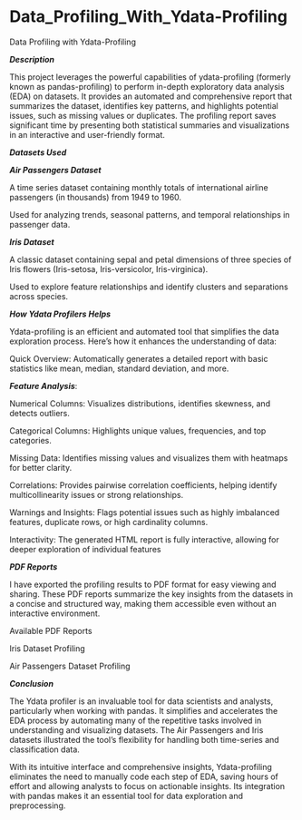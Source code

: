 # Data_Profiling_With_Ydata-Profiling

Data Profiling with Ydata-Profiling

_**Description**_

This project leverages the powerful capabilities of ydata-profiling (formerly known as pandas-profiling) to perform in-depth exploratory data analysis (EDA) on datasets. It provides an automated and comprehensive report that summarizes the dataset, identifies key patterns, and highlights potential issues, such as missing values or duplicates. The profiling report saves significant time by presenting both statistical summaries and visualizations in an interactive and user-friendly format.

_**Datasets Used**_

_**Air Passengers Dataset**_

A time series dataset containing monthly totals of international airline passengers (in thousands) from 1949 to 1960.

Used for analyzing trends, seasonal patterns, and temporal relationships in passenger data.

_**Iris Dataset**_

A classic dataset containing sepal and petal dimensions of three species of Iris flowers (Iris-setosa, Iris-versicolor, Iris-virginica).

Used to explore feature relationships and identify clusters and separations across species.

_**How Ydata Profilers Helps**_

Ydata-profiling is an efficient and automated tool that simplifies the data exploration process. Here’s how it enhances the understanding of data:

Quick Overview: Automatically generates a detailed report with basic statistics like mean, median, standard deviation, and more.

_**Feature Analysis**_:

Numerical Columns: Visualizes distributions, identifies skewness, and detects outliers.

Categorical Columns: Highlights unique values, frequencies, and top categories.

Missing Data: Identifies missing values and visualizes them with heatmaps for better clarity.

Correlations: Provides pairwise correlation coefficients, helping identify multicollinearity issues or strong relationships.

Warnings and Insights: Flags potential issues such as highly imbalanced features, duplicate rows, or high cardinality columns.

Interactivity: The generated HTML report is fully interactive, allowing for deeper exploration of individual features

_**PDF Reports**_

I have exported the profiling results to PDF format for easy viewing and sharing. These PDF reports summarize the key insights from the datasets in a concise and structured way, making them accessible even without an interactive environment.

Available PDF Reports

Iris Dataset Profiling

Air Passengers Dataset Profiling

_**Conclusion**_

The Ydata profiler is an invaluable tool for data scientists and analysts, particularly when working with pandas. It simplifies and accelerates the EDA process by automating many of the repetitive tasks involved in understanding and visualizing datasets. The Air Passengers and Iris datasets illustrated the tool’s flexibility for handling both time-series and classification data.

With its intuitive interface and comprehensive insights, Ydata-profiling eliminates the need to manually code each step of EDA, saving hours of effort and allowing analysts to focus on actionable insights. Its integration with pandas makes it an essential tool for data exploration and preprocessing.
